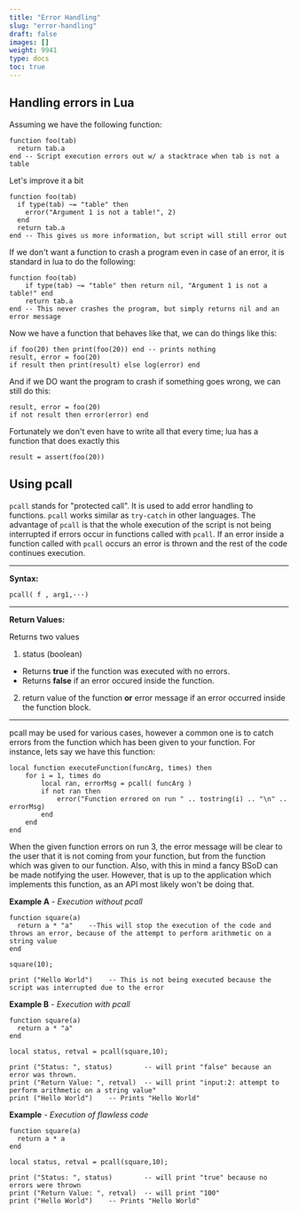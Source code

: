 ```yaml
---
title: "Error Handling"
slug: "error-handling"
draft: false
images: []
weight: 9941
type: docs
toc: true
---
```


## Handling errors in Lua
Assuming we have the following function:

    function foo(tab)
      return tab.a
    end -- Script execution errors out w/ a stacktrace when tab is not a table

Let's improve it a bit

    function foo(tab)
      if type(tab) ~= "table" then
        error("Argument 1 is not a table!", 2)
      end
      return tab.a
    end -- This gives us more information, but script will still error out

If we don't want a function to crash a program even in case of an error, it is standard in lua to do the following:

    function foo(tab)
        if type(tab) ~= "table" then return nil, "Argument 1 is not a table!" end
        return tab.a
    end -- This never crashes the program, but simply returns nil and an error message

Now we have a function that behaves like that, we can do things like this:

    if foo(20) then print(foo(20)) end -- prints nothing
    result, error = foo(20)
    if result then print(result) else log(error) end

And if we DO want the program to crash if something goes wrong, we can still do this:

    result, error = foo(20)
    if not result then error(error) end

Fortunately we don't even have to write all that every time; lua has a function that does exactly this

    result = assert(foo(20))

## Using pcall
`pcall` stands for "protected call". It is used to add error handling to functions. `pcall` works similar as `try-catch` in other languages. The advantage of `pcall` is that the whole execution of the script is not being interrupted if errors occur in functions called with `pcall`. If an error inside a function called with `pcall` occurs an error is thrown and the rest of the code continues execution.


----------


**Syntax:**    

    pcall( f , arg1,···)


----------


**Return Values:**

Returns two values

1. status (boolean)
 - Returns **true** if the function was executed with no errors. 
 - Returns **false** if an error occured inside the function.
2. return value of the function **or** error message if an error occurred inside the function block.


----------
pcall may be used for various cases, however a common one is to catch errors from the function which has been given to your function. For instance, lets say we have this function:

    local function executeFunction(funcArg, times) then
        for i = 1, times do
            local ran, errorMsg = pcall( funcArg )
            if not ran then
                error("Function errored on run " .. tostring(i) .. "\n" .. errorMsg)
            end
        end
    end

When the given function errors on run 3, the error message will be clear to the user that it is not coming from your function, but from the function which was given to our function. Also, with this in mind a fancy BSoD can be made notifying the user. However, that is up to the application which implements this function, as an API most likely won't be doing that.


**Example A** - *Execution without pcall*

    function square(a)
      return a * "a"    --This will stop the execution of the code and throws an error, because of the attempt to perform arithmetic on a string value
    end
    
    square(10);
    
    print ("Hello World")    -- This is not being executed because the script was interrupted due to the error


**Example B** - *Execution with pcall*

    function square(a)
      return a * "a"
    end
    
    local status, retval = pcall(square,10);
    
    print ("Status: ", status)        -- will print "false" because an error was thrown.
    print ("Return Value: ", retval)  -- will print "input:2: attempt to perform arithmetic on a string value"
    print ("Hello World")    -- Prints "Hello World"

**Example** - *Execution of flawless code*

    function square(a)
      return a * a
    end
    
    local status, retval = pcall(square,10);
    
    print ("Status: ", status)        -- will print "true" because no errors were thrown 
    print ("Return Value: ", retval)  -- will print "100"
    print ("Hello World")    -- Prints "Hello World"




